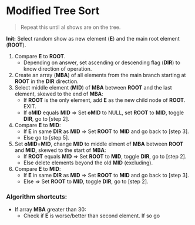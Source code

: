 # Modified Tree Sort
> Repeat this until al shows are on the tree. <br>

**Init:** Select random show as new element (**E**) and the main root element (**ROOT**).

1. Compare **E** to **ROOT**.
    - Depending on answer, set ascending or descending flag (**DIR**) to know direction of operation.
2. Create an array (**MBA**) of all elements from the main branch starting at **ROOT** in the **DIR** direction.
3. Select middle element (**MID**) of **MBA** between **ROOT** and the last element, skewed to the end of **MBA**:
    - If **ROOT** is the only element, add **E** as the new child node of **ROOT**. EXIT.
    - If  **oMID** equals **MID** => Set **oMID** to NULL, set **ROOT** to **MID**, toggle **DIR**, go to [step 2].
4. Compare **E** to **MID**:
    - If **E** in same **DIR** as **MID** => Set **ROOT** to **MID** and go back to [step 3].
    - Else go to [step 5].
5. Set **oMID**=**MID**, change **MID** to middle elment of **MBA** between **ROOT** and **MID**, skewed to the start of **MBA**:
    - If **ROOT** equals **MID** => Set **ROOT** to **MID**, toggle **DIR**, go to [step 2].
    - Else delete elements beyond the old **MID** (excluding).
6. Compare **E** to **MID**:
    - If **E** in same **DIR** as **MID** => Set **ROOT** to **MID** and go back to [step 3].
    - Else => Set **ROOT** to **MID**, toggle **DIR**, go to [step 2].





### Algorithm shortcuts:
- If array **MBA** greater than 30:
    - Check if **E** is worse/better than second element. If so go